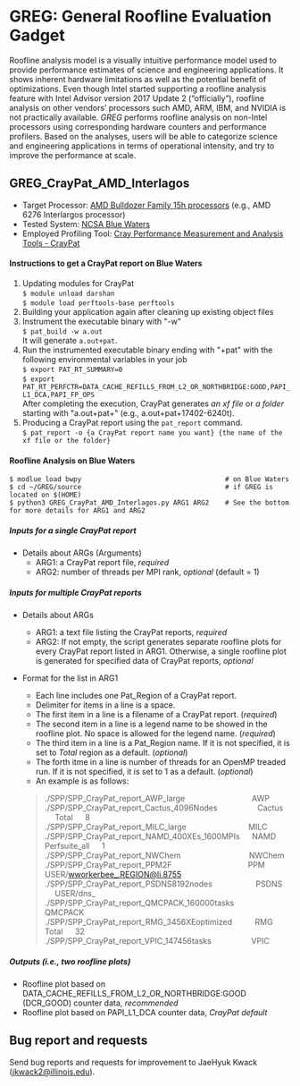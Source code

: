 # GREG: General Roofline Evaluation Gadget

Roofline analysis model is a visually intuitive performance model used to provide performance estimates of science and engineering applications. It shows inherent hardware limitations as well as the potential benefit of optimizations. Even though Intel started supporting a roofline analysis feature with Intel Advisor version 2017 Update 2 (“officially”), roofline analysis on other vendors’ processors such AMD, ARM, IBM, and NVIDIA is not practically available. *GREG* performs roofline analysis on non-Intel processors using corresponding hardware counters and performance profilers. Based on the analyses, users will be able to categorize science and engineering applications in terms of operational intensity, and try to improve the performance at scale. 

## GREG_CrayPat_AMD_Interlagos

* Target Processor: [AMD Bulldozer Family 15h processors](https://developer.amd.com/resources/developer-guides-manuals/) (e.g., AMD 6276 Interlargos processor)
* Tested System: [NCSA Blue Waters](https://bluewaters.ncsa.illinois.edu/blue-waters-overview)
* Employed Profiling Tool: [Cray Performance Measurement and Analysis Tools - CrayPat](https://bluewaters.ncsa.illinois.edu/cpmat)

#### Instructions to get a CrayPat report on Blue Waters
  1. Updating modules for CrayPat  
    `$ module unload darshan`  
    `$ module load perftools-base perftools` 
  2. Building your application again after cleaning up existing object files
  3. Instrument the executable binary with "-w"  
    `$ pat_build -w a.out`  
    It will generate `a.out+pat`. 
  4. Run the instrumented executable binary ending with "+pat" with the following environmental variables in your job  
    `$ export PAT_RT_SUMMARY=0`  
    `$ export PAT_RT_PERFCTR=DATA_CACHE_REFILLS_FROM_L2_OR_NORTHBRIDGE:GOOD,PAPI_L1_DCA,PAPI_FP_OPS`  
    After completing the execution, CrayPat generates *an xf file* or *a folder* starting with "a.out+pat+" (e.g., a.out+pat+17402-6240t).   
  5. Producing a CrayPat report using the `pat_report` command.   
    `$ pat_report -o {a CrayPat report name you want} {the name of the xf file or the folder} `

#### Roofline Analysis on Blue Waters
```
$ modlue load bwpy                                    # on Blue Waters
$ cd ~/GREG/source                                    # if GREG is located on $(HOME)
$ python3 GREG_CrayPat_AMD_Interlagos.py ARG1 ARG2    # See the bottom for more details for ARG1 and ARG2
```

##### Inputs for a single CrayPat report
   * Details about ARGs (Arguments)
     * ARG1: a CrayPat report file, *required*
     * ARG2: number of threads per MPI rank, *optional* (default = 1)

##### Inputs for multiple CrayPat reports
   * Details about ARGs
     * ARG1: a text file listing the CrayPat reports, *required*
     * ARG2: If not empty, the script generates separate roofline plots for every CrayPat report listed in ARG1. Otherwise, a single roofline plot is generated for specified data of CrayPat reports, *optional*

   * Format for the list in ARG1
     * Each line includes one Pat_Region of a CrayPat report.
     * Delimiter for items in a line is a space.
     * The first item in a line is a filename of a CrayPat report. (*required*)
     * The second item in a line is a legend name to be showed in the roofline plot. No space is allowed for the legend name. (*required*)
     * The third item in a line is a Pat_Region name. If it is not specified, it is set to *Total* region as a default. (*optional*)
     * The forth itme in a line is number of threads for an OpenMP treaded run. If it is not specified, it is set to 1 as a default. (*optional*)
     * An example is as follows:
      > ./SPP/SPP_CrayPat_report_AWP_large &emsp;&emsp;&emsp;&emsp;&emsp;&emsp;&emsp;&emsp; AWP  
      > ./SPP/SPP_CrayPat_report_Cactus_4096Nodes &emsp;&emsp;&emsp;&emsp;&thinsp;&thinsp;&thinsp; Cactus &emsp; Total &emsp; 8  
      > ./SPP/SPP_CrayPat_report_MILC_large &emsp;&emsp;&emsp;&emsp;&emsp;&emsp;&emsp;&thinsp;&thinsp; MILC  
      > ./SPP/SPP_CrayPat_report_NAMD_400XEs_1600MPIs &emsp; NAMD &emsp; Perfsuite_all &emsp;  1  
      > ./SPP/SPP_CrayPat_report_NWChem &emsp;&emsp;&emsp;&emsp;&emsp;&emsp;&emsp;&emsp;&thinsp; NWChem  
      > ./SPP/SPP_CrayPat_report_PPM2F &emsp;&emsp;&emsp;&emsp;&emsp;&emsp;&emsp;&emsp;&emsp;&thinsp; PPM &emsp; USER/wworkerbee_.REGION@li.8755  
      > ./SPP/SPP_CrayPat_report_PSDNS8192nodes &emsp;&emsp;&emsp;&emsp;&emsp; PSDNS &emsp; USER/dns_  
      > ./SPP/SPP_CrayPat_report_QMCPACK_160000tasks &emsp;&emsp; QMCPACK  
      > ./SPP/SPP_CrayPat_report_RMG_3456XEoptimized &emsp;&emsp;&thinsp;&thinsp; RMG &emsp; Total &emsp; 32  
      > ./SPP/SPP_CrayPat_report_VPIC_147456tasks &emsp;&emsp;&emsp;&emsp;&thinsp;&thinsp;&thinsp; VPIC  

##### Outputs (i.e., two roofline plots)
  * Roofline plot based on DATA_CACHE_REFILLS_FROM_L2_OR_NORTHBRIDGE:GOOD (DCR_GOOD) counter data, *recommended*
  * Roofline plot based on PAPI_L1_DCA counter data, *CrayPat default*



## Bug report and requests
Send bug reports and requests for improvement to JaeHyuk Kwack (jkwack2@illinois.edu).

